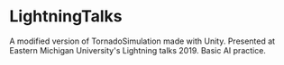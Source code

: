 # LightningTalks
A modified version of TornadoSimulation made with Unity. Presented at Eastern Michigan University's Lightning talks 2019. Basic AI practice.
